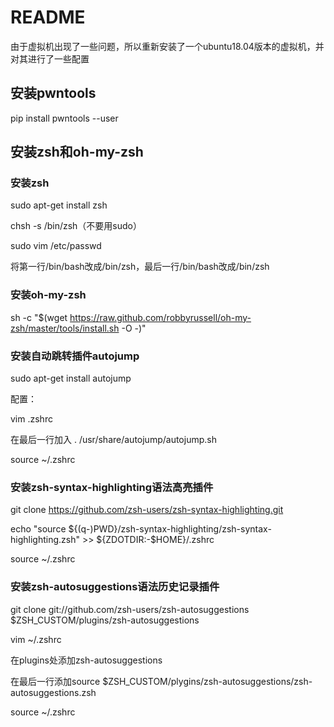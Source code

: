 # README

由于虚拟机出现了一些问题，所以重新安装了一个ubuntu18.04版本的虚拟机，并对其进行了一些配置

## 安装pwntools

pip install pwntools --user

## 安装zsh和oh-my-zsh

### 安装zsh

sudo apt-get install zsh

chsh -s /bin/zsh（不要用sudo）

sudo vim /etc/passwd

将第一行/bin/bash改成/bin/zsh，最后一行/bin/bash改成/bin/zsh

### 安装oh-my-zsh

sh -c "$(wget https://raw.github.com/robbyrussell/oh-my-zsh/master/tools/install.sh -O -)"

### 安装自动跳转插件autojump

sudo apt-get install autojump

配置：

vim .zshrc

在最后一行加入 . /usr/share/autojump/autojump.sh

source ~/.zshrc

### 安装zsh-syntax-highlighting语法高亮插件

git clone https://github.com/zsh-users/zsh-syntax-highlighting.git

echo "source \${(q-)PWD}/zsh-syntax-highlighting/zsh-syntax-highlighting.zsh" >> \${ZDOTDIR:-$HOME}/.zshrc

source ~/.zshrc

### 安装zsh-autosuggestions语法历史记录插件

git clone git://github.com/zsh-users/zsh-autosuggestions $ZSH_CUSTOM/plugins/zsh-autosuggestions

vim ~/.zshrc

在plugins处添加zsh-autosuggestions

在最后一行添加source $ZSH_CUSTOM/plygins/zsh-autosuggestions/zsh-autosuggestions.zsh

source ~/.zshrc